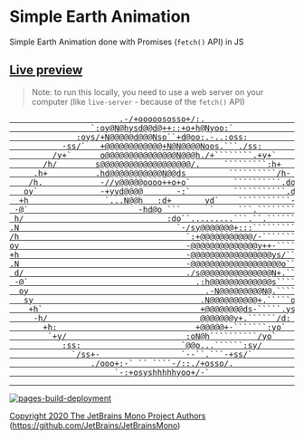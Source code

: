 # Simple Earth Animation

Simple Earth Animation done with Promises (`fetch()` API) in JS

## [Live preview](https://al1almasi.ir/earth-animation)

> Note: to run this locally, you need to use a web server on your computer (like `live-server` - because of the `fetch()` API)

<a href="https://al1almasi.ir/earth-animation">
<pre align='center'>
                       .-/+ooooososso+/:.                       
                 `:oy@N@hysd@@d@++::+o+h@Nyoo:`                 
              :oys/+N@@@@@d@@@Nso``+d@oo:.-..:oss:              
           -ss/`   +@@@@@@@@@@@@+N@N@@@@Noos.```./ss:           
         /y+`      o@@@@@@@@@@@@@@@N@@@h./+````````.+y+`        
       /h/        s@@@@@@@@@@@@@@@@@@@/.     `````````:h+       
     .h+          .hd@@@@@@@@@@@N@@ds         ``````````/h-     
    /h.            -//y@@@@@oooo++o+o`         ``````````.do    
   oy`             -+yyd@@@@       -:`         ```````````.ds   
  +h                `...N@@h   :d+       yd`    ```````````-Ns  
 -@`                       -hd@o ```      `     ```.````````s@: 
 h/                              :do``.........```.``.``````.N@ 
.N                                 `-/sy@@@@@@@+:::``````````:@:
/h                                   `:+@@@@@@@@@@@/-`````````yo
oy                                   -@@@@@@@@@@@@@@y++-``````oy
+h                                   -@@@@@@@@@@@@@@@@@ys/````ss
.N                                   -@@@@@@@@@@@@@@@@@@@o````d:
 d/                                  ./s@@@@@@@@@@@@@@@N+.```:@ 
 -@`                                   .:h@@@@@@@@@@@@@s````.d/ 
  oy                                     .-N@@@@@@@@@N@.````sy  
   sy                                   .N@@@@@@@@@@+.`````oy   
    +h`                                 +@@@@@@@@ds-`````.ys    
     -h/                                @@@@@@@y+.``````/d:     
       +h:                             +@@@@@+-```````:yo`      
        `+y/                         :oN@h``````````/yo`        
           :ss:                     `@@o...``````:sy/           
             `/ss+-                 `--``.```-+ss/`             
                 ./ooo+:-` `` ````-/::./+osso/.                 
                      `-:+osyshhhhhyoo+/-`                      
</pre>
</a>

---

[![pages-build-deployment](https://github.com/AliAlmasi/earth-animation/actions/workflows/pages/pages-build-deployment/badge.svg?branch=main)](https://github.com/AliAlmasi/earth-animation/actions/workflows/pages/pages-build-deployment)

[Copyright 2020 The JetBrains Mono Project Authors](https://github.com/JetBrains/JetBrainsMono/blob/master/OFL.txt) (https://github.com/JetBrains/JetBrainsMono)
